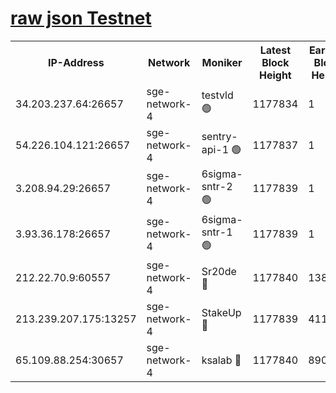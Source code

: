 
[raw json Testnet](https://rpc-check.sget.stavr.tech/sget/rpc-sget-result.json)
=


<table><tr><th>IP-Address</th><th>Network</th><th>Moniker</th><th>Latest Block Height</th><th>Earliest Block Height</th><th>Catching Up</th><th>Tx Index</th><th>Voting Power</th><th>Scan Time</th></tr><tr><td>34.203.237.64:26657</td><td>sge-network-4</td><td>testvld 🟢</td><td>1177834</td><td>1</td><td>False</td><td>on</td><td>0</td><td>2024-01-19T18:30:41.761770891UTC</td></tr><tr><td>54.226.104.121:26657</td><td>sge-network-4</td><td>sentry-api-1 🟢</td><td>1177837</td><td>1</td><td>False</td><td>on</td><td>0</td><td>2024-01-19T18:30:56.715038449UTC</td></tr><tr><td>3.208.94.29:26657</td><td>sge-network-4</td><td>6sigma-sntr-2 🟢</td><td>1177839</td><td>1</td><td>False</td><td>on</td><td>0</td><td>2024-01-19T18:31:06.853998303UTC</td></tr><tr><td>3.93.36.178:26657</td><td>sge-network-4</td><td>6sigma-sntr-1 🟢</td><td>1177839</td><td>1</td><td>False</td><td>on</td><td>0</td><td>2024-01-19T18:31:09.543877930UTC</td></tr><tr><td>212.22.70.9:60557</td><td>sge-network-4</td><td>Sr20de 🔴</td><td>1177840</td><td>138001</td><td>False</td><td>on</td><td>104</td><td>2024-01-19T18:31:14.566988760UTC</td></tr><tr><td>213.239.207.175:13257</td><td>sge-network-4</td><td>StakeUp 🔴</td><td>1177839</td><td>411001</td><td>False</td><td>off</td><td>100</td><td>2024-01-19T18:31:05.849478666UTC</td></tr><tr><td>65.109.88.254:30657</td><td>sge-network-4</td><td>ksalab 🔴</td><td>1177840</td><td>890001</td><td>False</td><td>off</td><td>1148</td><td>2024-01-19T18:31:12.018909030UTC</td></tr></table>
